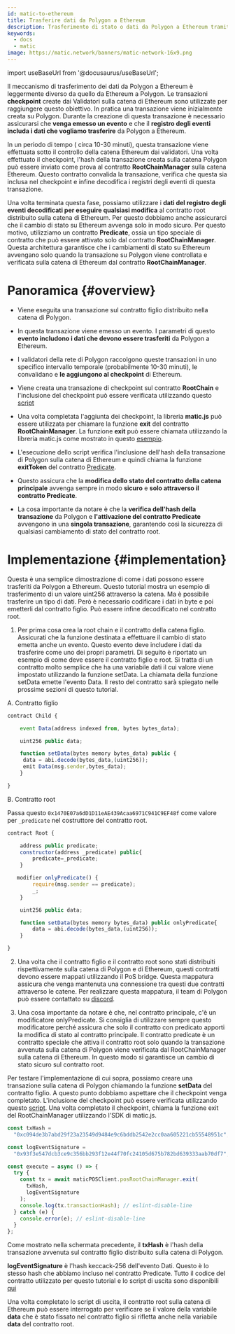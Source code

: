```yaml
---
id: matic-to-ethereum
title: Trasferire dati da Polygon a Ethereum
description: Trasferimento di stato o dati da Polygon a Ethereum tramite Contratti
keywords:
  - docs
  - matic
image: https://matic.network/banners/matic-network-16x9.png
---
```


import useBaseUrl from '@docusaurus/useBaseUrl';

Il meccanismo di trasferimento dei dati da Polygon a Ethereum è leggermente diverso da quello da Ethereum a Polygon. Le transazioni **checkpoint** create dai Validatori sulla catena di Ethereum sono utilizzate per raggiungere questo obiettivo. In pratica una transazione viene inizialmente creata su Polygon. Durante la creazione di questa transazione è necessario assicurarsi che **venga emesso un evento** e che il **registro degli eventi includa i dati che vogliamo trasferire** da Polygon a Ethereum.

In un periodo di tempo ( circa 10-30 minuti), questa transazione viene effettuata sotto il controllo della catena Ethereum dai validatori. Una volta effettuato il checkpoint, l'hash della transazione creata sulla catena Polygon può essere inviato come prova al contratto **RootChainManager** sulla catena Ethereum. Questo contratto convalida la transazione, verifica che questa sia inclusa nel checkpoint e infine decodifica i registri degli eventi di questa transazione.

Una volta terminata questa fase, possiamo utilizzare i **dati del registro degli eventi decodificati per eseguire qualsiasi modifica** al contratto root distribuito sulla catena di Ethereum. Per questo dobbiamo anche assicurarci che il cambio di stato su Ethereum avvenga solo in modo sicuro. Per questo motivo, utilizziamo un contratto **Predicate**, ossia un tipo speciale di contratto che può essere attivato solo dal contratto **RootChainManager**. Questa architettura garantisce che i cambiamenti di stato su Ethereum avvengano solo quando la transazione su Polygon viene controllata e verificata sulla catena di Ethereum dal contratto **RootChainManager**.

# Panoramica {#overview}

- Viene eseguita una transazione sul contratto figlio distribuito nella catena di Polygon.
- In questa transazione viene emesso un evento. I parametri di questo **evento includono i dati che devono essere trasferiti** da Polygon a Ethereum.
- I validatori della rete di Polygon raccolgono queste transazioni in uno specifico intervallo temporale (probabilmente 10-30 minuti), le convalidano e **le aggiungono al checkpoint** di Ethereum.
- Viene creata una transazione di checkpoint sul contratto **RootChain** e l'inclusione del checkpoint può essere verificata utilizzando questo [script](https://github.com/rahuldamodar94/matic-learn-pos/blob/transfer-matic-ethereum/script/check-checkpoint.js)
- Una volta completata l'aggiunta dei checkpoint, la libreria **matic.js** può essere utilizzata per chiamare la funzione **exit** del contratto **RootChainManager**. La funzione **exit** può essere chiamata utilizzando la libreria matic.js come mostrato in questo [esempio](https://github.com/rahuldamodar94/matic-learn-pos/blob/transfer-matic-ethereum/script/exit.js).

- L'esecuzione dello script verifica l'inclusione dell'hash della transazione di Polygon sulla catena di Ethereum e quindi chiama la funzione **exitToken** del contratto [Predicate](https://github.com/rahuldamodar94/matic-learn-pos/blob/transfer-matic-ethereum/contracts/CustomPredicate.sol).
- Questo assicura che la **modifica dello stato del contratto della catena principale** avvenga sempre in modo **sicuro** e **solo attraverso il contratto Predicate**.
- La cosa importante da notare è che la **verifica dell'hash della transazione** da Polygon e **l'attivazione del contratto Predicate** avvengono in una **singola transazione**, garantendo così la sicurezza di qualsiasi cambiamento di stato del contratto root.

# Implementazione {#implementation}

Questa è una semplice dimostrazione di come i dati possono essere trasferiti da Polygon a Ethereum. Questo tutorial mostra un esempio di trasferimento di un valore uint256 attraverso la catena. Ma è possibile trasferire un tipo di dati. Però è necessario codificare i dati in byte e poi emetterli dal contratto figlio. Può essere infine decodificato nel contratto root.

1. Per prima cosa crea la root chain e il contratto della catena figlio. Assicurati che la funzione destinata a effettuare il cambio di stato emetta anche un evento. Questo evento deve includere i dati da trasferire come uno dei propri parametri. Di seguito è riportato un esempio di come deve essere il contratto figlio e root. Si tratta di un contratto molto semplice che ha una variabile dati il cui valore viene impostato utilizzando la funzione setData. La chiamata della funzione setData emette l'evento Data. Il resto del contratto sarà spiegato nelle prossime sezioni di questo tutorial.

A. Contratto figlio

```javascript
contract Child {

    event Data(address indexed from, bytes bytes_data);

    uint256 public data;

    function setData(bytes memory bytes_data) public {
     data = abi.decode(bytes_data,(uint256));
     emit Data(msg.sender,bytes_data);
    }

}
```

B. Contratto root

Passa questo `0x1470E07a6dD1D11eAE439Acaa6971C941C9EF48f` come valore per `_predicate` nel costruttore del contratto root.

```javascript
contract Root {

    address public predicate;
    constructor(address _predicate) public{
        predicate=_predicate;
    }

   modifier onlyPredicate() {
        require(msg.sender == predicate);
        _;
    }

    uint256 public data;

    function setData(bytes memory bytes_data) public onlyPredicate{
        data = abi.decode(bytes_data,(uint256));
    }

}
```

2. Una volta che il contratto figlio e il contratto root sono stati distribuiti rispettivamente sulla catena di Polygon e di Ethereum, questi contratti devono essere mappati utilizzando il PoS bridge. Questa mappatura assicura che venga mantenuta una connessione tra questi due contratti attraverso le catene. Per realizzare questa mappatura, il team di Polygon può essere contattato su [discord](https://discord.com/invite/0xPolygon).

3. Una cosa importante da notare è che, nel contratto principale, c'è un modificatore onlyPredicate. Si consiglia di utilizzare sempre questo modificatore perché assicura che solo il contratto con predicato apporti la modifica di stato al contratto principale. Il contratto predicate è un contratto speciale che attiva il contratto root solo quando la transazione avvenuta sulla catena di Polygon viene verificata dal RootChainManager sulla catena di Ethereum. In questo modo si garantisce un cambio di stato sicuro sul contratto root.

Per testare l'implementazione di cui sopra, possiamo creare una transazione sulla catena di Polygon chiamando la funzione **setData** del contratto figlio. A questo punto dobbiamo aspettare che il checkpoint venga completato. L'inclusione del checkpoint può essere verificata utilizzando questo [script](https://github.com/rahuldamodar94/matic-learn-pos/blob/transfer-matic-ethereum/script/check-checkpoint.js). Una volta completato il checkpoint, chiama la funzione exit del RootChainManager utilizzando l'SDK di matic.js.

```jsx
const txHash =
  "0xc094de3b7abd29f23a23549d9484e9c6bddb2542e2cc0aa605221cb55548951c";

const logEventSignature =
  "0x93f3e547dcb3ce9c356bb293f12e44f70fc24105d675b782bd639333aab70df7";

const execute = async () => {
  try {
    const tx = await maticPOSClient.posRootChainManager.exit(
      txHash,
      logEventSignature
    );
    console.log(tx.transactionHash); // eslint-disable-line
  } catch (e) {
    console.error(e); // eslint-disable-line
  }
};
```

Come mostrato nella schermata precedente, il **txHash** è l'hash della transazione avvenuta sul contratto figlio distribuito sulla catena di Polygon.

**logEventSignature** è l'hash keccack-256 dell'evento Dati. Questo è lo stesso hash che abbiamo incluso nel contratto Predicate. Tutto il codice del contratto utilizzato per questo tutorial e lo script di uscita sono disponibili [qui](https://github.com/rahuldamodar94/matic-learn-pos/tree/transfer-matic-ethereum)

Una volta completato lo script di uscita, il contratto root sulla catena di Ethereum può essere interrogato per verificare se il valore della variabile **data** che è stato fissato nel contratto figlio si rifletta anche nella variabile **data** del contratto root.
